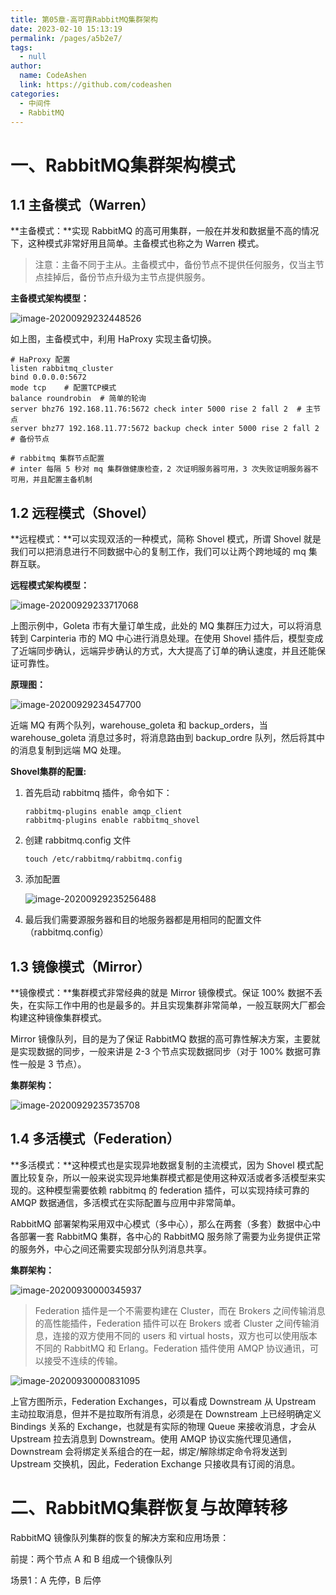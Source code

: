 ```yaml
---
title: 第05章-高可靠RabbitMQ集群架构
date: 2023-02-10 15:13:19
permalink: /pages/a5b2e7/
tags: 
  - null
author: 
  name: CodeAshen
  link: https://github.com/codeashen
categories: 
  - 中间件
  - RabbitMQ
---
```

# 一、RabbitMQ集群架构模式

## 1.1 主备模式（Warren）

**主备模式：**实现 RabbitMQ 的高可用集群，一般在并发和数据量不高的情况下，这种模式非常好用且简单。主备模式也称之为 Warren 模式。

> 注意：主备不同于主从。主备模式中，备份节点不提供任何服务，仅当主节点挂掉后，备份节点升级为主节点提供服务。

**主备模式架构模型：**

![image-20200929232448526](https://s3.ax1x.com/2020/11/24/DYOg9x.png)

如上图，主备模式中，利用 HaProxy 实现主备切换。

```
# HaProxy 配置
listen rabbitmq_cluster
bind 0.0.0.0:5672
mode tcp    # 配置TCP模式
balance roundrobin  # 简单的轮询
server bhz76 192.168.11.76:5672 check inter 5000 rise 2 fall 2  # 主节点
server bhz77 192.168.11.77:5672 backup check inter 5000 rise 2 fall 2  # 备份节点

# rabbitmq 集群节点配置
# inter 每隔 5 秒对 mq 集群做健康检查，2 次证明服务器可用，3 次失败证明服务器不可用，并且配置主备机制
```

## 1.2 远程模式（Shovel）

**远程模式：**可以实现双活的一种模式，简称 Shovel 模式，所谓 Shovel 就是我们可以把消息进行不同数据中心的复制工作，我们可以让两个跨地域的 mq 集群互联。

**远程模式架构模型：**

![image-20200929233717068](https://s3.ax1x.com/2020/11/24/DYO236.png)

上图示例中，Goleta 市有大量订单生成，此处的 MQ 集群压力过大，可以将消息转到 Carpinteria 市的 MQ 中心进行消息处理。在使用 Shovel 插件后，模型变成了近端同步确认，远端异步确认的方式，大大提高了订单的确认速度，并且还能保证可靠性。

**原理图：**

![image-20200929234547700](https://s3.ax1x.com/2020/11/24/DYOWjO.png)

近端 MQ 有两个队列，warehouse_goleta 和 backup_orders，当 warehouse_goleta 消息过多时，将消息路由到 backup_ordre 队列，然后将其中的消息复制到远端 MQ 处理。

**Shovel集群的配置:**

1. 首先启动 rabbitmq 插件，命令如下：

   ```shell
   rabbitmq-plugins enable amqp_client
   rabbitmq-plugins enable rabbitmq_shovel
   ```

2. 创建 rabbitmq.config 文件

   ```shell
   touch /etc/rabbitmq/rabbitmq.config
   ```

3. 添加配置

   ![image-20200929235256488](https://s3.ax1x.com/2020/11/24/DYOhuD.png)

4. 最后我们需要源服务器和目的地服务器都是用相同的配置文件（rabbitmq.config）

## 1.3 镜像模式（Mirror）

**镜像模式：**集群模式非常经典的就是 Mirror 镜像模式。保证 100% 数据不丢失，在实际工作中用的也是最多的。并且实现集群非常简单，一般互联网大厂都会构建这种镜像集群模式。

Mirror 镜像队列，目的是为了保证 RabbitMQ 数据的高可靠性解决方案，主要就是实现数据的同步，一般来讲是 2-3 个节点实现数据同步（对于 100% 数据可靠性一般是 3 节点）。

**集群架构：**

![image-20200929235735708](https://s3.ax1x.com/2020/11/24/DYO4De.png)

## 1.4 多活模式（Federation）

**多活模式：**这种模式也是实现异地数据复制的主流模式，因为 Shovel 模式配置比较复杂，所以一般来说实现异地集群模式都是使用这种双活或者多活模型来实现的。这种模型需要依赖 rabbitmq 的 federation 插件，可以实现持续可靠的 AMQP 数据通信，多活模式在实际配置与应用中非常简单。

RabbitMQ 部署架构采用双中心模式（多中心），那么在两套（多套）数据中心中各部署一套 RabbitMQ 集群，各中心的 RabbitMQ 服务除了需要为业务提供正常的服务外，中心之间还需要实现部分队列消息共享。

**集群架构：**

![image-20200930000345937](https://s3.ax1x.com/2020/11/24/DYO5HH.png)

> Federation 插件是一个不需要构建在 Cluster，而在 Brokers 之间传输消息的高性能插件，Federation 插件可以在 Brokers 或者 Cluster 之间传输消息，连接的双方使用不同的 users 和 virtual hosts，双方也可以使用版本不同的 RabbitMQ 和 Erlang。Federation 插件使用 AMQP 协议通讯，可以接受不连续的传输。

![image-20200930000831095](https://s3.ax1x.com/2020/11/24/DYOoEd.png)

上官方图所示，Federation Exchanges，可以看成 Downstream 从 Upstream 主动拉取消息，但并不是拉取所有消息，必须是在 Downstream 上已经明确定义 Bindings 关系的 Exchange，也就是有实际的物理 Queue 来接收消息，才会从 Upstream 拉去消息到 Downstream。使用 AMQP 协议实施代理见通信，Downstream 会将绑定关系组合的在一起，绑定/解除绑定命令将发送到 Upstream 交换机，因此，Federation Exchange 只接收具有订阅的消息。

# 二、RabbitMQ集群恢复与故障转移

RabbitMQ 镜像队列集群的恢复的解决方案和应用场景：

前提：两个节点 A 和 B 组成一个镜像队列

场景1：A 先停，B 后停 

